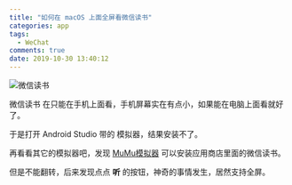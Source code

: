 ```yaml
---
title: "如何在 macOS 上面全屏看微信读书"
categories: app
tags:
  - WeChat
comments: true
date: 2019-10-30 13:40:12
---
```


![微信读书](https://2019.iosdevlog.com/uploads/2019/10/30/weread.png)

微信读书 在只能在手机上面看，手机屏幕实在有点小，如果能在电脑上面看就好了。

<!--more-->

于是打开 Android Studio 带的 模拟器，结果安装不了。

再看看其它的模拟器吧，发现 [MuMu模拟器](http://mumu.163.com) 可以安装应用商店里面的微信读书。

但是不能翻转，后来发现点点 **听** 的按钮，神奇的事情发生，居然支持全屏。